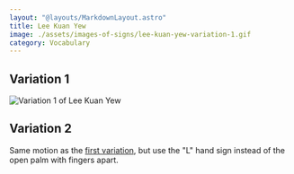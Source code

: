 ```yaml
---
layout: "@layouts/MarkdownLayout.astro"
title: Lee Kuan Yew
image: ./assets/images-of-signs/lee-kuan-yew-variation-1.gif
category: Vocabulary
---
```


## Variation 1

![Variation 1 of Lee Kuan Yew](@signs/lee-kuan-yew-variation-1.gif)

## Variation 2

Same motion as the [first variation](#variation-1),
but use the "L" hand sign instead of the open palm with fingers apart.
